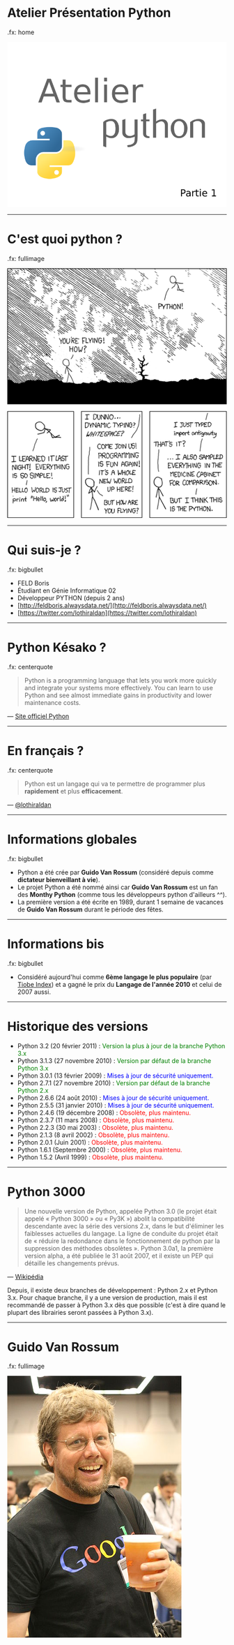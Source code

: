 # Atelier Présentation Python

.fx: home

![Présentation de python](images/first.png)

---

# C'est quoi python ?

.fx: fullimage

![](images/antigravity.png)

---

# Qui suis-je ?

.fx: bigbullet

* FELD Boris
* Étudiant en Génie Informatique 02
* Développeur PYTHON (depuis 2 ans)
* [http://feldboris.alwaysdata.net/](http://feldboris.alwaysdata.net/)
* [https://twitter.com/lothiraldan](https://twitter.com/lothiraldan)

---

# Python Késako ?

.fx: centerquote

> Python is a programming language that lets you work more quickly and integrate your systems more effectively. You can learn to use Python and see almost immediate gains in productivity and lower maintenance costs.

<p class="cite">— <a href="http://python.org/">Site officiel Python</a></p>

---

# En français ?

.fx: centerquote

> Python est un langage qui va te permettre de programmer plus **rapidement** et plus **efficacement**.

<p class="cite">— <a href="https://twitter.com/lothiraldan">@lothiraldan</a></p>

---

# Informations globales

.fx: bigbullet

* Python a été crée par **Guido Van Rossum** (considéré depuis comme **dictateur bienveillant à vie**).
* Le projet Python a été nommé ainsi car **Guido Van Rossum** est un fan des **Monthy Python** (comme tous les développeurs python d'ailleurs ^^).
* La première version a été écrite en 1989, durant 1 semaine de vacances de **Guido Van Rossum** durant le période des fêtes.

---

# Informations bis

.fx: bigbullet

* Considéré aujourd'hui comme **6ème langage le plus populaire** (par [Tiobe Index](http://www.tiobe.com/index.php/content/paperinfo/tpci/index.html)) et a gagné le prix du **Langage de l'année 2010** et celui de 2007 aussi.

---

# Historique des versions

* Python 3.2 (20 février 2011) : <span style="color:green;">Version la plus à jour de la branche Python 3.x</span>
* Python 3.1.3 (27 novembre 2010) : <span style="color:green;">Version par défaut de la branche Python 3.x</span>
* Python 3.0.1 (13 février 2009) : <span style="color:blue;">Mises à jour de sécurité uniquement.</span>
* Python 2.7.1 (27 novembre 2010) : <span style="color:green;">Version par défaut de la branche Python 2.x</span>
* Python 2.6.6 (24 août 2010) : <span style="color:blue;">Mises à jour de sécurité uniquement.</span>
* Python 2.5.5 (31 janvier 2010) : <span style="color:blue;"><span style="color:blue;">Mises à jour de sécurité uniquement.</span></span>
* Python 2.4.6 (19 décembre 2008) : <span style="color:red;">Obsolète, plus maintenu.</span>
* Python 2.3.7 (11 mars 2008) : <span style="color:red;">Obsolète, plus maintenu.</span>
* Python 2.2.3 (30 mai 2003) : <span style="color:red;">Obsolète, plus maintenu.</span>
* Python 2.1.3 (8 avril 2002) : <span style="color:red;">Obsolète, plus maintenu.</span>
* Python 2.0.1 (Juin 2001) : <span style="color:red;">Obsolète, plus maintenu.</span>
* Python 1.6.1 (Septembre 2000) : <span style="color:red;">Obsolète, plus maintenu.</span>
* Python 1.5.2 (Avril 1999) : <span style="color:red;"><span style="color:red;">Obsolète, plus maintenu.</span></span>

---

# Python 3000

> Une nouvelle version de Python, appelée Python 3.0 (le projet était appelé « Python 3000 » ou « Py3K ») abolit la compatibilité descendante avec la série des versions 2.x, dans le but d'éliminer les faiblesses actuelles du langage. La ligne de conduite du projet était de « réduire la redondance dans le fonctionnement de python par la suppression des méthodes obsolètes ». Python 3.0a1, la première version alpha, a été publiée le 31 août 2007, et il existe un PEP qui détaille les changements prévus.

<p class="cite">— <a href="http://fr.wikipedia.org/wiki/Python_(langage)#Python_3000">Wikipédia</a></p>

Depuis, il existe deux branches de développement : Python 2.x et Python 3.x. Pour chaque branche, il y a une version de production, mais il est recommandé de passer à Python 3.x dès que possible (c'est à dire quand le plupart des librairies seront passées à Python 3.x).

---

# Guido Van Rossum

.fx: fullimage

![](images/guido.jpg)
